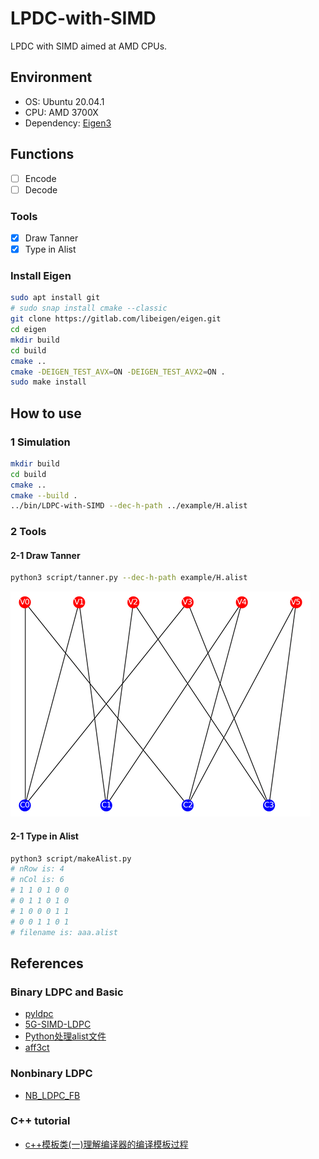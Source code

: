 # LPDC-with-SIMD

LPDC with SIMD aimed at AMD CPUs.

## Environment

- OS: Ubuntu 20.04.1
- CPU: AMD 3700X
- Dependency: [Eigen3](http://eigen.tuxfamily.org)

## Functions

- [ ] Encode
- [ ] Decode

### Tools

- [x] Draw Tanner
- [x] Type in Alist

### Install Eigen

```Bash
sudo apt install git
# sudo snap install cmake --classic
git clone https://gitlab.com/libeigen/eigen.git
cd eigen
mkdir build
cd build
cmake ..
cmake -DEIGEN_TEST_AVX=ON -DEIGEN_TEST_AVX2=ON .
sudo make install
```

## How to use

### 1 Simulation

```Bash
mkdir build
cd build
cmake ..
cmake --build .
../bin/LDPC-with-SIMD --dec-h-path ../example/H.alist
```

### 2 Tools

#### 2-1 Draw Tanner

```Bash
python3 script/tanner.py --dec-h-path example/H.alist
```

![](assets/tanner.png)

#### 2-1 Type in Alist

```Bash
python3 script/makeAlist.py
# nRow is: 4
# nCol is: 6
# 1 1 0 1 0 0 
# 0 1 1 0 1 0
# 1 0 0 0 1 1
# 0 0 1 1 0 1
# filename is: aaa.alist
```

## References

### Binary LDPC and Basic

- [pyldpc](https://github.com/hichamjanati/pyldpc.git)
- [5G-SIMD-LDPC](https://github.com/SherlockHsu/5G-SIMD-LDPC)
- [Python处理alist文件](https://www.cnblogs.com/lingr7/p/13038410.html)
- [aff3ct](https://github.com/aff3ct/aff3ct)

### Nonbinary LDPC

- [NB_LDPC_FB](https://github.com/cedricomarchando/NB_LDPC_FB)

### C++ tutorial

- [c++模板类(一)理解编译器的编译模板过程](http://blog.csdn.net/onafioo/article/details/29857281)